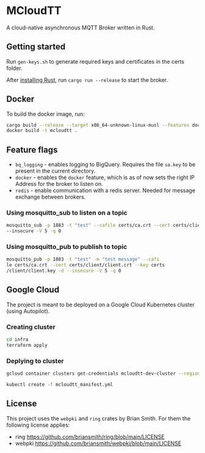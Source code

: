 # MCloudTT

A cloud-native asynchronous MQTT Broker written in Rust.

## Getting started
Run `gen-keys.sh` to generate required keys and certificates in the certs folder.

After [installing Rust](https://rustup.rs/), run `cargo run --release` to start the broker.

## Docker
To build the docker image, run:
```bash
cargo build --release --target x86_64-unknown-linux-musl --features docker
docker build -t mcloudtt .
```

## Feature flags
- `bq_logging` - enables logging to BigQuery. Requires the file `sa.key` to be present in the current directory.
- `docker` - enables the `docker` feature, which is as of now sets the right IP Address for the broker to listen on.
- `redis` - enable communication with a redis server. Needed for message exchange between brokers.

### Using mosquitto_sub to listen on a topic
```bash
mosquitto_sub -p 1883 -t "test" --cafile certs/ca.crt --cert certs/client/client.crt --key certs/client/client.key -d
--insecure -V 5 -q 0
```

### Using mosquitto_pub to publish to topic
```bash
mosquitto_pub -p 1883 -t "test" -m "test message" --cafi
le certs/ca.crt --cert certs/client/client.crt --key certs
/client/client.key -d --insecure -V 5 -q 0
```

## Google Cloud
The project is meant to be deployed on a Google Cloud Kubernetes cluster (using Autopilot).

### Creating cluster
```bash
cd infra
terraform apply
```

### Deplying to cluster
```bash
gcloud container clusters get-credentials mcloudtt-dev-cluster --region REGION --project PROJECT_ID

kubectl create -f mcloudtt_manifest.yml
```

## License
This project uses the `webpki` and `ring` crates by Brian Smith. For them the following license applies:

- ring https://github.com/briansmith/ring/blob/main/LICENSE
- webpki https://github.com/briansmith/webpki/blob/main/LICENSE